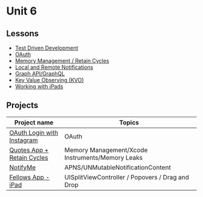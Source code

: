# Unit 6

## Lessons

- [Test Driven Development](https://github.com/C4Q/AC-iOS/tree/master/lessons/unit5/TestDrivenDevelopment)
- [OAuth](https://github.com/C4Q/AC-iOS/blob/master/lessons/unit6/Oauth/README.md)
- [Memory Management / Retain Cycles](https://github.com/C4Q/AC-iOS/tree/master/lessons/unit6/MemoryManagement%2BRetainCycles)
- [Local and Remote Notifications](https://github.com/C4Q/AC-iOS/blob/master/lessons/unit6/Local-and-Remote-Notifications/README.md)
- [Graph API/GraphQL](https://github.com/C4Q/AC-iOS/blob/master/lessons/unit6/GraphAPI-and-GraphQL/README.md)
- [Key Value Observing (KVO)](https://github.com/C4Q/AC-iOS/blob/master/lessons/unit6/Key-Value-Observing/README.md)
- [Working with iPads](https://github.com/C4Q/AC-iOS/blob/master/lessons/unit6/iPad-Intro/README.md)

## Projects

|Project name| Topics|
|---|---|
|[OAuth Login with Instagram](https://github.com/C4Q/AC-iOS-Oauth-Login-With-Instagram)| OAuth|
| [Quotes App + Retain Cycles](https://github.com/C4Q/AC-iOS-RetainCycles) | Memory Management/Xcode Instruments/Memory Leaks |
| [NotifyMe](https://github.com/C4Q/AC-iOS-NotifyMe) | APNS/UNMutableNotificationContent | 
| [Fellows App - iPad](https://github.com/C4Q/AC-iOS-iFellows-iPadIntro) | UISplitViewController / Popovers / Drag and Drop |
